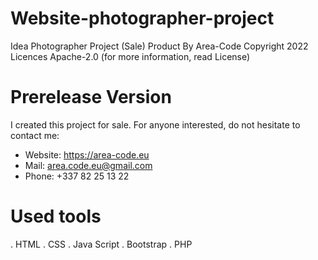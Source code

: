# Website-photographer-project
Idea Photographer Project (Sale)
Product By Area-Code
Copyright 2022 Licences Apache-2.0
(for more information, read License)

# Prerelease Version
I created this project for sale.
For anyone interested, do not hesitate to contact me:
- Website: https://area-code.eu
- Mail: area.code.eu@gmail.com
- Phone: +337 82 25 13 22

# Used tools

. HTML
. CSS
. Java Script
. Bootstrap
. PHP